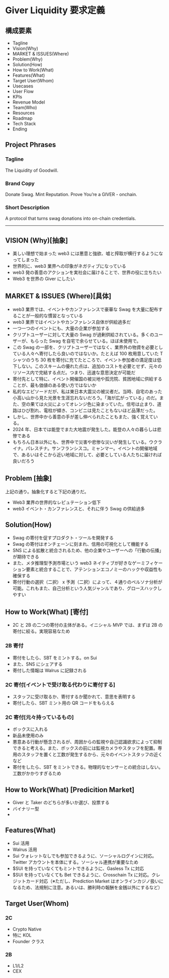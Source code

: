 # Giver Liquidity 要求定義

## 構成要素

- Tagline
- Vision(Why)
- MARKET & ISSUES(Where)
- Problem(Why)
- Solution(How)
- How to Work(What)
- Features(What)
- Target User(Whom)
- Usecases
- User Flow
- KPIs
- Revenue Model
- Team(Who)
- Resources
- Roadmap
- Tech Stack
- Ending

## Project Phrases

### Tagline

The Liquidity of Goodwill.

### Brand Copy

Donate Swag.
Mint Reputation.
Prove You’re a GIVER - onchain.

### Short Description

A protocol that turns swag donations into on-chain credentials.

---

## VISION (Why)[抽象]

- 美しい理想で始まった web3 には悪意と強欲、嘘と搾取が横行するようになってしまった
- 世界的に、web3 業界への印象がネガティブになっている
- web3 発の善意のアクションを実社会に届けることで、世界の役に立ちたい
- Web3 を世界の Giver にしたい

## MARKET & ISSUES (Where)[具体]

- web3 業界では、イベントやカンファレンスで豪華な Swag を大量に配布することが一般的な慣習となっている
- web3 業界ではイベントやカンファレンス自体が供給過多だ
- 一つ一つのイベントにも、大量の企業が参加する
- クリプトユーザーに対して大量の Swag が過剰供給されている。多くのユーザーが、もらった Swag を自宅で余らせている。ほぼ未使用で。
- この Swag の一部を、クリプトユーザーではなく、業界外の物資を必要としている人々へ寄付したら良いのではないか。たとえば 100 枚用意していた T シャツのうち 30 枚を寄付に充てたところで、イベント参加者の満足度は低下しない。このスキームの優れた点は、追加のコストを必要とせず、元々のリソース内で完結する点だ。つまり、迅速な意思決定が可能だ
- 寄付先として特に、イベント開催国の被災地や孤児院、貧困地域に供給することが、最も価値のある使い方ではないか
- 私的なエピソードだが、私は東日本大震災の被災者だ。当時、自宅のあった小高い山から見た光景を生涯忘れないだろう。「海が広がっている」のだ。また、空の果ては火災によってオレンジ色に染まっていた。信号は止まり、道路はひび割れ、電柱が傾き、コンビニは見たこともないほど品薄だった。
- しかし、世界中から善意の手が差し伸べられたこともまた、強く覚えている。
- 2024 年、日本では能登でまた大地震が発生した。能登の人々の暮らしは悲惨である
- もちろん日本以外にも、世界中で災害や悲惨な災いが発生している。ウクライナ。パレスチナ。サンフランシスコ。ミャンマー。イベントの開催地域で、あるいはそこから近い地域に対して、必要としている人たちに届ければ良いだろう

## Problem [抽象]

上記の通り。抽象化すると下記の通りだ。

- Web3 業界の世界的なレピュテーション低下
- web3 イベント・カンファレンスと、それに伴う Swag の供給過多

## Solution(How)

- Swag の寄付を促すプロダクト・ツールを開発する
- Swag の寄付はオンチェーンに刻まれ、信用の可視化として機能する
- SNS による拡散と統合されるため、他の企業やユーザーへの「行動の伝播」が期待できる
- また、メタ推理型予測市場という web3 ネイティブが好きなゲーミフィケーション要素と統合することで、アテンションエコノミーのハックや収益性も確保する
- 寄付行動の選択（二択） x 予測（二択）によって、４通りのペルソナ分析が可能。これもまた、自己分析という人気ジャンルであり、グロースハックしやすい

## How to Work(What) [寄付]

- 2C と 2B の二つの寄付の主体がある。イニシャル MVP では、まずは 2B の寄付に絞る。実現容易なため

### 2B 寄付

- 寄付をしたら、SBT をミントする。on Sui
- また、SNS にシェアする
- 寄付した情報は Walrus に記録される

### 2C 寄付[イベントで受け取る代わりに寄付する]

- スタッフに受け取るか、寄付するか聞かれて、意思を表明する
- 寄付したら、SBT ミント用の QR コードをもらえる

### 2C 寄付[元々持っているもの]

- ボックスに入れる
- 新品未使用のみ
- 悪意ある行動が懸念されるが、周囲からの監視や自己認識欲求によって抑制できると考える。また、ボックスの前には監視カメラやスタッフを配置。専用のスタッフを置くと工数が発生するから、元々のイベントスタッフの近くなど
- 寄付をしたら、SBT をミントできる。物理的なセンサーとの統合はしない。工数がかかりすぎるため

## How to Work(What) [Predicition Market]

- Giver と Taker のどちらが多いか選び、投票する
- バイナリー型
-

## Features(What)

- Sui 活用
- Walrus 活用
- Sui ウォレットなしでも参加できるように、ソーシャルログインに対応。Twitter アカウントを本体にする。ソーシャル連携が重要なため
- $SUI を持っていなくてもミントできるように、Gasless Tx に対応
- $SUI を持っていなくても Bet できるように、Crosschain Tx に対応。クレジットカード対応（※ただし、Prediction Market はオンラインカジノ扱いになるため、法規制に注意。あるいは、勝利時の報酬を金銭以外にするなど）

## Target User(Whom)

### 2C

- Crypto Native
- 特に KOL
- Founder クラス

### 2B

- L1/L2
- CEX
